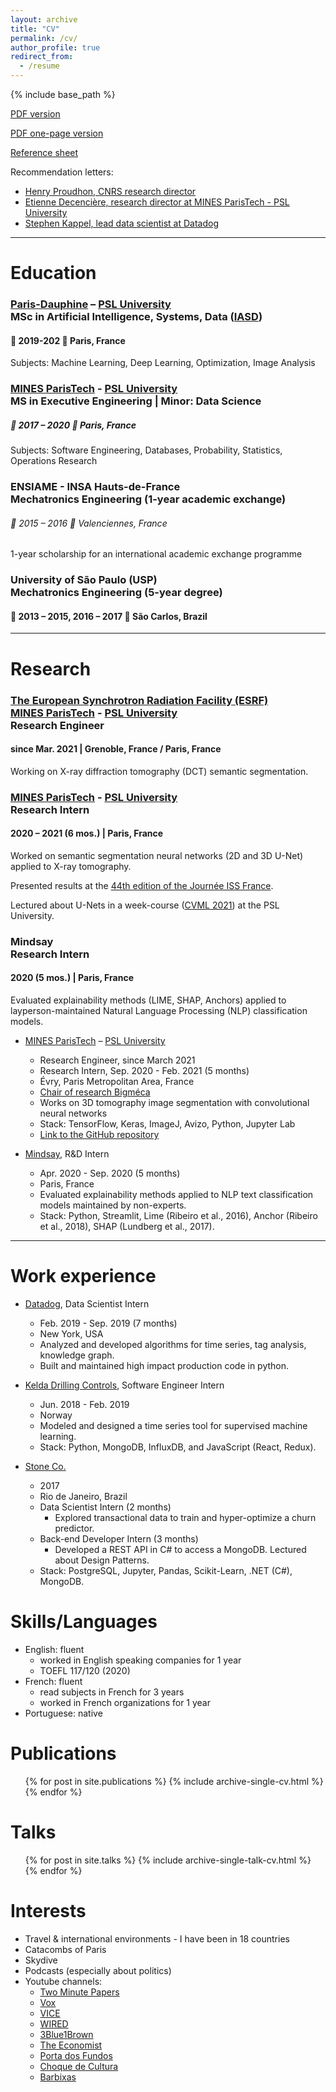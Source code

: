 ```yaml
---
layout: archive
title: "CV"
permalink: /cv/
author_profile: true
redirect_from:
  - /resume
---
```


{% include base_path %}

[PDF version](https://joaopcbertoldo.github.io/files/cv.en.pdf)

[PDF one-page version](https://joaopcbertoldo.github.io/files/cv-one-page.en.pdf)

[Reference sheet](https://joaopcbertoldo.github.io/files/reference-sheet.en.pdf) 

Recommendation letters: 
* [Henry Proudhon, CNRS research director](https://joaopcbertoldo.github.io/files/recommendation_letter.2021-01.HP.pdf)
* [Etienne Decencière, research director at MINES ParisTech - PSL University](https://joaopcbertoldo.github.io/files/recommendation_letter.2020-01.ED.pdf)
* [Stephen Kappel, lead data scientist at Datadog](https://joaopcbertoldo.github.io/files/recommendation_letter.2019-09.SK.pdf)

---

Education
======

### [Paris-Dauphine](https://dauphine.psl.eu/en/) – [PSL University](https://psl.eu/en) <br/> MSc in Artificial Intelligence, Systems, Data ([IASD](https://www.lamsade.dauphine.fr/wp/iasd/en/))

#### 📅 2019-202 📍 Paris, France

Subjects: Machine Learning, Deep Learning, Optimization, Image Analysis

### [MINES ParisTech](https://www.minesparis.psl.eu/) - [PSL University](https://psl.eu/en) <br/> MS in Executive Engineering | Minor: Data Science 
##### 📅 2017 – 2020 📍 Paris, France

Subjects: Software Engineering, Databases, Probability, Statistics, Operations Research

### ENSIAME - INSA Hauts-de-France <br/> Mechatronics Engineering (1-year academic exchange) 
###### 📅 2015 – 2016 📍 Valenciennes, France

1-year scholarship for an international academic exchange programme

### University of São Paulo (USP) <br/> Mechatronics Engineering (5-year degree) 
#### 📅 2013 – 2015, 2016 – 2017 📍 São Carlos, Brazil

---

Research
========

### [The European Synchrotron Radiation Facility (ESRF)](https://www.esrf.fr/) <br/> [MINES ParisTech](https://www.minesparis.psl.eu/) - [PSL University](https://psl.eu/en) <br/> Research Engineer 
#### since Mar. 2021 | Grenoble, France / Paris, France

Working on X-ray diffraction tomography (DCT) semantic segmentation.

### [MINES ParisTech](https://www.minesparis.psl.eu/) - [PSL University](https://psl.eu/en) <br/> Research Intern
#### 2020 – 2021 (6 mos.) | Paris, France

Worked on semantic segmentation neural networks (2D and 3D U-Net)
applied to X-ray tomography.

Presented results at the [44th edition of the Journée ISS France](http://www.cmm.mines-paristech.fr/~figliuzzi/iss.html).

Lectured about U-Nets in a week-course ([CVML 2021]({https://bigmeca.minesparis.psl.eu/cvml-2021/)) at the PSL University.

### Mindsay <br/> Research Intern 
#### 2020 (5 mos.) | Paris, France

Evaluated explainability methods (LIME, SHAP, Anchors) applied to
layperson-maintained Natural Language Processing (NLP) classification
models.


* [MINES ParisTech](http://mines-paristech.fr/) – [PSL University](https://psl.eu/en)
  * Research Engineer, since March 2021
  * Research Intern, Sep. 2020 - Feb. 2021 (5 months)
  * Évry, Paris Metropolitan Area, France
  * [Chair of research Bigméca](https://bigmeca.minesparis.psl.eu/)
  * Works on 3D tomography image segmentation with convolutional neural networks
  * Stack: TensorFlow, Keras, ImageJ, Avizo, Python, Jupyter Lab
  * [Link to the GitHub repository](https://github.com/joaopcbertoldo/tomo2seg)

* [Mindsay](https://www.mindsay.com/), R&D Intern
  * Apr. 2020 - Sep. 2020 (5 months)
  * Paris, France
  * Evaluated explainability methods applied to NLP text classification models maintained by non-experts.
  * Stack: Python, Streamlit, Lime (Ribeiro et al., 2016), Anchor (Ribeiro et al., 2018), SHAP (Lundberg et al., 2017).

---

Work experience
======

* [Datadog](https://www.datadoghq.com/), Data Scientist Intern
  * Feb. 2019 - Sep. 2019 (7 months)
  * New York, USA
  * Analyzed and developed algorithms for time series, tag analysis, knowledge graph.
  * Built and maintained high impact production code in python.

* [Kelda Drilling Controls](https://www.kelda.no/), Software Engineer Intern
  * Jun. 2018 - Feb. 2019
  * Norway
  * Modeled and designed a time series tool for supervised machine learning.
  * Stack: Python, MongoDB, InfluxDB, and JavaScript (React, Redux).

* [Stone Co.](https://www.stone.co/) 
  * 2017
  * Rio de Janeiro, Brazil
  * Data Scientist Intern (2 months)
    * Explored transactional data to train and hyper-optimize a churn   predictor.
  * Back-end Developer Intern (3 months)
    * Developed a REST API in C# to access a MongoDB. Lectured about Design Patterns.
  * Stack: PostgreSQL, Jupyter, Pandas, Scikit-Learn, .NET (C#), MongoDB.

  
Skills/Languages
======
* English: fluent
  * worked in English speaking companies for 1 year
  * TOEFL 117/120 (2020)
* French: fluent
  * read subjects in French for 3 years
  * worked in French organizations for 1 year
* Portuguese: native

Publications
======
  <ul>{% for post in site.publications %}
    {% include archive-single-cv.html %}
  {% endfor %}</ul>
  
Talks
======
  <ul>{% for post in site.talks %}
    {% include archive-single-talk-cv.html %}
  {% endfor %}</ul>
  
Interests
======
* Travel & international environments - I have been in 18 countries
* Catacombs of Paris 
* Skydive
* Podcasts (especially about politics)
* Youtube channels: 
  * [Two Minute Papers](https://www.youtube.com/channel/UCbfYPyITQ-7l4upoX8nvctg)
  * [Vox](https://www.youtube.com/channel/UCLXo7UDZvByw2ixzpQCufnA)
  * [VICE](https://www.youtube.com/channel/UCZaT_X_mc0BI-djXOlfhqWQ)
  * [WIRED](https://www.youtube.com/channel/UCftwRNsjfRo08xYE31tkiyw)
  * [3Blue1Brown](https://www.youtube.com/channel/UCYO_jab_esuFRV4b17AJtAw)
  * [The Economist](https://www.youtube.com/channel/UC0p5jTq6Xx_DosDFxVXnWaQ)
  * [Porta dos Fundos](https://www.youtube.com/channel/UCEWHPFNilsT0IfQfutVzsag)
  * [Choque de Cultura](https://www.youtube.com/watch?v=4u1w1UnqI0Y&list=PLA2Gd9vTv5MWbT1N-RVoTO7MHkfjKkYVV&ab_channel=TVQuase)
  * [Barbixas](https://www.youtube.com/channel/UCZbgt7KIEF_755Xm14JpkCQ)
